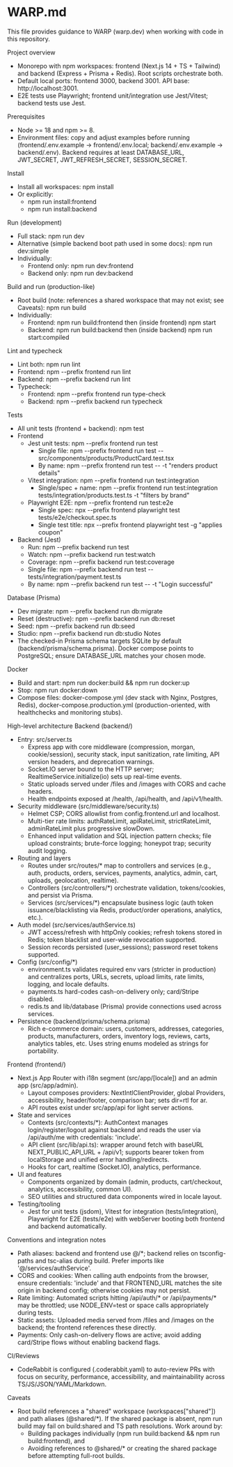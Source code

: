 # WARP.md

This file provides guidance to WARP (warp.dev) when working with code in this repository.

Project overview
- Monorepo with npm workspaces: frontend (Next.js 14 + TS + Tailwind) and backend (Express + Prisma + Redis). Root scripts orchestrate both.
- Default local ports: frontend 3000, backend 3001. API base: http://localhost:3001.
- E2E tests use Playwright; frontend unit/integration use Jest/Vitest; backend tests use Jest.

Prerequisites
- Node >= 18 and npm >= 8.
- Environment files: copy and adjust examples before running (frontend/.env.example → frontend/.env.local; backend/.env.example → backend/.env). Backend requires at least DATABASE_URL, JWT_SECRET, JWT_REFRESH_SECRET, SESSION_SECRET.

Install
- Install all workspaces: npm install
- Or explicitly:
  - npm run install:frontend
  - npm run install:backend

Run (development)
- Full stack: npm run dev
- Alternative (simple backend boot path used in some docs): npm run dev:simple
- Individually:
  - Frontend only: npm run dev:frontend
  - Backend only: npm run dev:backend

Build and run (production-like)
- Root build (note: references a shared workspace that may not exist; see Caveats): npm run build
- Individually:
  - Frontend: npm run build:frontend then (inside frontend) npm start
  - Backend: npm run build:backend then (inside backend) npm run start:compiled

Lint and typecheck
- Lint both: npm run lint
- Frontend: npm --prefix frontend run lint
- Backend: npm --prefix backend run lint
- Typecheck:
  - Frontend: npm --prefix frontend run type-check
  - Backend: npm --prefix backend run typecheck

Tests
- All unit tests (frontend + backend): npm test
- Frontend
  - Jest unit tests: npm --prefix frontend run test
    - Single file: npm --prefix frontend run test -- src/components/products/ProductCard.test.tsx
    - By name: npm --prefix frontend run test -- -t "renders product details"
  - Vitest integration: npm --prefix frontend run test:integration
    - Single/spec + name: npm --prefix frontend run test:integration tests/integration/products.test.ts -t "filters by brand"
  - Playwright E2E: npm --prefix frontend run test:e2e
    - Single spec: npx --prefix frontend playwright test tests/e2e/checkout.spec.ts
    - Single test title: npx --prefix frontend playwright test -g "applies coupon"
- Backend (Jest)
  - Run: npm --prefix backend run test
  - Watch: npm --prefix backend run test:watch
  - Coverage: npm --prefix backend run test:coverage
  - Single file: npm --prefix backend run test -- tests/integration/payment.test.ts
  - By name: npm --prefix backend run test -- -t "Login successful"

Database (Prisma)
- Dev migrate: npm --prefix backend run db:migrate
- Reset (destructive): npm --prefix backend run db:reset
- Seed: npm --prefix backend run db:seed
- Studio: npm --prefix backend run db:studio
Notes
- The checked-in Prisma schema targets SQLite by default (backend/prisma/schema.prisma). Docker compose points to PostgreSQL; ensure DATABASE_URL matches your chosen mode.

Docker
- Build and start: npm run docker:build && npm run docker:up
- Stop: npm run docker:down
- Compose files: docker-compose.yml (dev stack with Nginx, Postgres, Redis), docker-compose.production.yml (production-oriented, with healthchecks and monitoring stubs).

High-level architecture
Backend (backend/)
- Entry: src/server.ts
  - Express app with core middleware (compression, morgan, cookie/session), security stack, input sanitization, rate limiting, API version headers, and deprecation warnings.
  - Socket.IO server bound to the HTTP server; RealtimeService.initialize(io) sets up real-time events.
  - Static uploads served under /files and /images with CORS and cache headers.
  - Health endpoints exposed at /health, /api/health, and /api/v1/health.
- Security middleware (src/middleware/security.ts)
  - Helmet CSP; CORS allowlist from config.frontend.url and localhost.
  - Multi-tier rate limits: authRateLimit, apiRateLimit, strictRateLimit, adminRateLimit plus progressive slowDown.
  - Enhanced input validation and SQL injection pattern checks; file upload constraints; brute-force logging; honeypot trap; security audit logging.
- Routing and layers
  - Routes under src/routes/* map to controllers and services (e.g., auth, products, orders, services, payments, analytics, admin, cart, uploads, geolocation, realtime).
  - Controllers (src/controllers/*) orchestrate validation, tokens/cookies, and persist via Prisma.
  - Services (src/services/*) encapsulate business logic (auth token issuance/blacklisting via Redis, product/order operations, analytics, etc.).
- Auth model (src/services/authService.ts)
  - JWT access/refresh with httpOnly cookies; refresh tokens stored in Redis; token blacklist and user-wide revocation supported.
  - Session records persisted (user_sessions); password reset tokens supported.
- Config (src/config/*)
  - environment.ts validates required env vars (stricter in production) and centralizes ports, URLs, secrets, upload limits, rate limits, logging, and locale defaults.
  - payments.ts hard-codes cash-on-delivery only; card/Stripe disabled.
  - redis.ts and lib/database (Prisma) provide connections used across services.
- Persistence (backend/prisma/schema.prisma)
  - Rich e-commerce domain: users, customers, addresses, categories, products, manufacturers, orders, inventory logs, reviews, carts, analytics tables, etc. Uses string enums modeled as strings for portability.

Frontend (frontend/)
- Next.js App Router with i18n segment (src/app/[locale]) and an admin app (src/app/admin).
  - Layout composes providers: NextIntlClientProvider, global Providers, accessibility, header/footer, comparison bar; sets dir=rtl for ar.
  - API routes exist under src/app/api for light server actions.
- State and services
  - Contexts (src/contexts/*): AuthContext manages login/register/logout against backend and reads the user via /api/auth/me with credentials: 'include'.
  - API client (src/lib/api.ts): wrapper around fetch with baseURL NEXT_PUBLIC_API_URL + /api/v1; supports bearer token from localStorage and unified error handling/redirects.
  - Hooks for cart, realtime (Socket.IO), analytics, performance.
- UI and features
  - Components organized by domain (admin, products, cart/checkout, analytics, accessibility, common UI).
  - SEO utilities and structured data components wired in locale layout.
- Testing/tooling
  - Jest for unit tests (jsdom), Vitest for integration (tests/integration), Playwright for E2E (tests/e2e) with webServer booting both frontend and backend automatically.

Conventions and integration notes
- Path aliases: backend and frontend use @/*; backend relies on tsconfig-paths and tsc-alias during build. Prefer imports like '@/services/authService'.
- CORS and cookies: When calling auth endpoints from the browser, ensure credentials: 'include' and that FRONTEND_URL matches the site origin in backend config; otherwise cookies may not persist.
- Rate limiting: Automated scripts hitting /api/auth/* or /api/payments/* may be throttled; use NODE_ENV=test or space calls appropriately during tests.
- Static assets: Uploaded media served from /files and /images on the backend; the frontend references these directly.
- Payments: Only cash-on-delivery flows are active; avoid adding card/Stripe flows without enabling backend flags.

CI/Reviews
- CodeRabbit is configured (.coderabbit.yaml) to auto-review PRs with focus on security, performance, accessibility, and maintainability across TS/JS/JSON/YAML/Markdown.

Caveats
- Root build references a "shared" workspace (workspaces["shared"]) and path aliases (@shared/*). If the shared package is absent, npm run build may fail on build:shared and TS path resolutions. Work around by:
  - Building packages individually (npm run build:backend && npm run build:frontend), and
  - Avoiding references to @shared/* or creating the shared package before attempting full-root builds.
